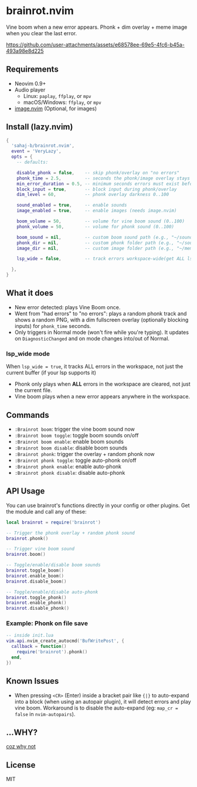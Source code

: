 # brainrot.nvim

Vine boom when a new error appears. Phonk + dim overlay + meme image when you clear the last error.


https://github.com/user-attachments/assets/e68578ee-69e5-4fc6-b45a-493a98e8d225


## Requirements
- Neovim 0.9+
- Audio player
  - Linux: `paplay`, `ffplay`, or `mpv`
  - macOS/Windows: `ffplay`, or `mpv`
- [image.nvim](https://github.com/3rd/image.nvim) (Optional, for images)

## Install (lazy.nvim)
```lua
{
  'sahaj-b/brainrot.nvim',
  event = 'VeryLazy',
  opts = {
    -- defaults:

    disable_phonk = false,    -- skip phonk/overlay on "no errors"
    phonk_time = 2.5,         -- seconds the phonk/image overlay stays
    min_error_duration = 0.5, -- minimum seconds errors must exist before phonk triggers (0 = instant)
    block_input = true,       -- block input during phonk/overlay
    dim_level = 60,           -- phonk overlay darkness 0..100

    sound_enabled = true,     -- enable sounds
    image_enabled = true,     -- enable images (needs image.nvim)

    boom_volume = 50,         -- volume for vine boom sound (0..100)
    phonk_volume = 50,        -- volume for phonk sound (0..100)

    boom_sound = nil,         -- custom boom sound path (e.g., "~/sounds/boom.ogg")
    phonk_dir = nil,          -- custom phonk folder path (e.g., "~/sounds/phonks")
    image_dir = nil,          -- custom image folder path (e.g., "~/memes/images")

    lsp_wide = false,         -- track errors workspace-wide(get ALL lsp errors)

  },
}
```

## What it does
- New error detected: plays Vine Boom once.
- Went from "had errors" to "no errors": plays a random phonk track and shows a random PNG, with a dim fullscreen overlay (optionally blocking inputs) for `phonk_time` seconds.
- Only triggers in Normal mode (won't fire while you're typing). It updates on `DiagnosticChanged` and on mode changes into/out of Normal.

### lsp_wide mode
When `lsp_wide = true`, it tracks ALL errors in the workspace, not just the current buffer (if your lsp supports it)
- Phonk only plays when **ALL** errors in the workspace are cleared, not just the current file.
- Vine boom plays when a new error appears anywhere in the workspace.

## Commands
- `:Brainrot boom`: trigger the vine boom sound now
- `:Brainrot boom toggle`: toggle boom sounds on/off
- `:Brainrot boom enable`: enable boom sounds
- `:Brainrot boom disable`: disable boom sounds
- `:Brainrot phonk`: trigger the overlay + random phonk now
- `:Brainrot phonk toggle`: toggle auto-phonk on/off
- `:Brainrot phonk enable`: enable auto-phonk
- `:Brainrot phonk disable`: disable auto-phonk

## API Usage
You can use brainrot's functions directly in your config or other plugins. Get the module and call any of these:

```lua
local brainrot = require('brainrot')

-- Trigger the phonk overlay + random phonk sound
brainrot.phonk()

-- Trigger vine boom sound
brainrot.boom()

-- Toggle/enable/disable boom sounds
brainrot.toggle_boom()
brainrot.enable_boom()
brainrot.disable_boom()

-- Toggle/enable/disable auto-phonk
brainrot.toggle_phonk()
brainrot.enable_phonk()
brainrot.disable_phonk()
```

### Example: Phonk on file save
```lua
-- inside init.lua
vim.api.nvim_create_autocmd('BufWritePost', {
  callback = function()
    require('brainrot').phonk()
  end,
})
```

## Known Issues
- When pressing `<CR>` (Enter) inside a bracket pair like `{|}` to auto-expand into a block (when using an autopair plugin), it will detect errors and play vine boom. Workaround is to disable the auto-expand (eg: `map_cr = false` in `nvim-autopairs`).

## ...WHY?
[coz why not](https://x.com/sahaj__b/status/1981749009350811966)

## License
MIT
